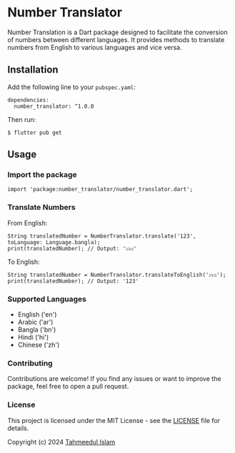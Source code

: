 # Number Translator

Number Translation is a Dart package designed to facilitate the conversion of numbers between different languages. It provides methods to translate numbers from English to various languages and vice versa.

## Installation

Add the following line to your `pubspec.yaml`:

```
dependencies:
  number_translator: ^1.0.0
```

Then run:

```
$ flutter pub get
```

## Usage

### Import the package

```
import 'package:number_translator/number_translator.dart';
```

### Translate Numbers

From English:

```
String translatedNumber = NumberTranslator.translate('123', toLanguage: Language.bangla);
print(translatedNumber); // Output: '১২৩'

```

To English:

```
String translatedNumber = NumberTranslator.translateToEnglish('১২৩');
print(translatedNumber); // Output: '123'
```

### Supported Languages

- English ('en')
- Arabic ('ar')
- Bangla ('bn')
- Hindi ('hi')
- Chinese ('zh')

### Contributing

Contributions are welcome! If you find any issues or want to improve the package, feel free to open a pull request.

### License

This project is licensed under the MIT License - see the [LICENSE](https://github.com/thetahmeed/number_translator/blob/main/LICENSE) file for details.

Copyright (c) 2024 [Tahmeedul Islam](https://tahmeedul.com/)
